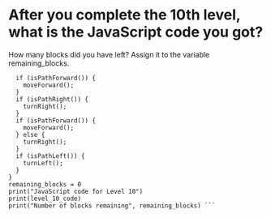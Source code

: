 # After you complete the 10th level, what is the JavaScript code you got? 

How many blocks did you have left? 
Assign it to the variable remaining_blocks.

``` level_10_code = '''while (notDone()) {
  if (isPathForward()) {
    moveForward();
  }
  if (isPathRight()) {
    turnRight();
  }
  if (isPathForward()) {
    moveForward();
  } else {
    turnRight();
  }
  if (isPathLeft()) {
    turnLeft();
  }
}
remaining_blocks = 0 
print("JavaScript code for Level 10")
print(level_10_code)
print("Number of blocks remaining", remaining_blocks) ```
